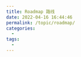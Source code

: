 ```yaml
---
title: Roadmap 路线
date: 2022-04-16 16:44:46
permalink: /topic/roadmap/
categories:
  - 
tags:
  - 
---
```

